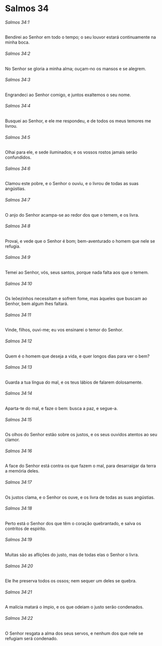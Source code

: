 # Salmos 34

###### Salmos 34:1

Bendirei ao Senhor em todo o tempo; o seu louvor estará continuamente na minha boca.

###### Salmos 34:2

No Senhor se gloria a minha alma; ouçam-no os mansos e se alegrem.

###### Salmos 34:3

Engrandeci ao Senhor comigo, e juntos exaltemos o seu nome.

###### Salmos 34:4

Busquei ao Senhor, e ele me respondeu, e de todos os meus temores me livrou.

###### Salmos 34:5

Olhai para ele, e sede iluminados; e os vossos rostos jamais serão confundidos.

###### Salmos 34:6

Clamou este pobre, e o Senhor o ouviu, e o livrou de todas as suas angústias.

###### Salmos 34:7

O anjo do Senhor acampa-se ao redor dos que o temem, e os livra.

###### Salmos 34:8

Provai, e vede que o Senhor é bom; bem-aventurado o homem que nele se refugia.

###### Salmos 34:9

Temei ao Senhor, vós, seus santos, porque nada falta aos que o temem.

###### Salmos 34:10

Os leõezinhos necessitam e sofrem fome, mas àqueles que buscam ao Senhor, bem algum lhes faltará.

###### Salmos 34:11

Vinde, filhos, ouvi-me; eu vos ensinarei o temor do Senhor.

###### Salmos 34:12

Quem é o homem que deseja a vida, e quer longos dias para ver o bem?

###### Salmos 34:13

Guarda a tua língua do mal, e os teus lábios de falarem dolosamente.

###### Salmos 34:14

Aparta-te do mal, e faze o bem: busca a paz, e segue-a.

###### Salmos 34:15

Os olhos do Senhor estão sobre os justos, e os seus ouvidos atentos ao seu clamor.

###### Salmos 34:16

A face do Senhor está contra os que fazem o mal, para desarraigar da terra a memória deles.

###### Salmos 34:17

Os justos clama, e o Senhor os ouve, e os livra de todas as suas angústias.

###### Salmos 34:18

Perto está o Senhor dos que têm o coração quebrantado, e salva os contritos de espírito.

###### Salmos 34:19

Muitas são as aflições do justo, mas de todas elas o Senhor o livra.

###### Salmos 34:20

Ele lhe preserva todos os ossos; nem sequer um deles se quebra.

###### Salmos 34:21

A malícia matará o ímpio, e os que odeiam o justo serão condenados.

###### Salmos 34:22

O Senhor resgata a alma dos seus servos, e nenhum dos que nele se refugiam será condenado.

